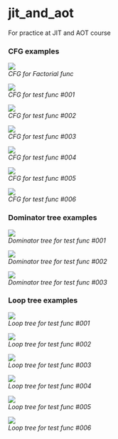 # jit_and_aot
For practice at JIT and AOT course

### CFG examples

![](pics/examples/fact.svg)\
*CFG for Factorial func*

![](pics/tests/func_001.svg)\
*CFG for test func #001*

![](pics/tests/func_002.svg)\
*CFG for test func #002*

![](pics/tests/func_003.svg)\
*CFG for test func #003*

![](pics/tests/func_004.svg)\
*CFG for test func #004*

![](pics/tests/func_005.svg)\
*CFG for test func #005*

![](pics/tests/func_006.svg)\
*CFG for test func #006*

### Dominator tree examples

![](pics/tests/func_001_dom.svg)\
*Dominator tree for test func #001*

![](pics/tests/func_002_dom.svg)\
*Dominator tree for test func #002*

![](pics/tests/func_003_dom.svg)\
*Dominator tree for test func #003*

### Loop tree examples

![](pics/tests/func_001_loop_tree.svg)\
*Loop tree for test func #001*

![](pics/tests/func_002_loop_tree.svg)\
*Loop tree for test func #002*

![](pics/tests/func_003_loop_tree.svg)\
*Loop tree for test func #003*

![](pics/tests/func_004_loop_tree.svg)\
*Loop tree for test func #004*

![](pics/tests/func_005_loop_tree.svg)\
*Loop tree for test func #005*

![](pics/tests/func_006_loop_tree.svg)\
*Loop tree for test func #006*
